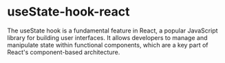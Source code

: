 # useState-hook-react
The useState hook is a fundamental feature in React, a popular JavaScript library for building user interfaces. It allows developers to manage and manipulate state within functional components, which are a key part of React's component-based architecture.
